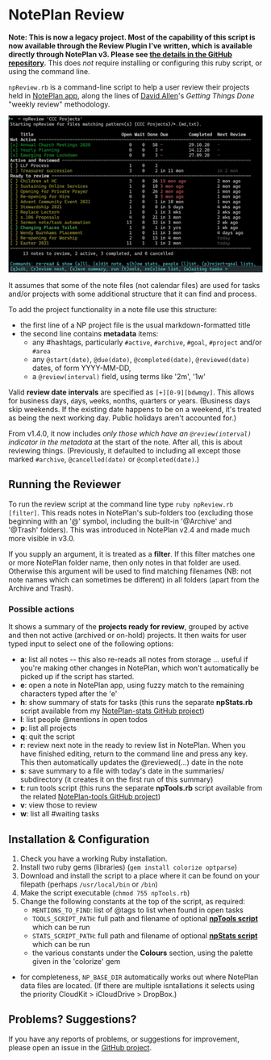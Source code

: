 # NotePlan Review

**Note: This is now a legacy project. Most of the capability of this script is now available through the Review Plugin I've written, which is available directly through NotePlan v3.  Please see [the details in the GitHub repository](https://github.com/NotePlan/plugins/tree/main/jgclark.Review).** This does _not_ require installing or configuring this ruby script, or using the command line.

`npReview.rb` is a command-line script to help a user review their projects held in [NotePlan app](https://noteplan.co/), along the lines of [David Allen](https://gettingthingsdone.com/resources)'s *Getting Things Done* "weekly review" methodology.

<img src="npReview-20210210.jpg">

It assumes that some of the note files (not calendar files) are used for tasks and/or projects with some additional structure that it can find and process.

To add the project functionality in a note file use this structure:
- the first line of a NP project file is the usual markdown-formatted title
- the second line contains **metadata** items:
  - any #hashtags, particularly `#active`, `#archive`, `#goal`, `#project` and/or `#area`
  - any `@start(date)`, `@due(date)`, `@completed(date)`, `@reviewed(date)` dates, of form YYYY-MM-DD,
  - a `@review(interval)` field, using terms like '2m', '1w'

Valid **review date intervals** are specified as `[+][0-9][bdwmqy]`. This allows for `b`usiness days,  `d`ays, `w`eeks, `m`onths, `q`uarters or `y`ears. (Business days skip weekends. If the existing date happens to be on a weekend, it's treated as being the next working day. Public holidays aren't accounted for.)

From v1.4.0, it now includes _only those which have an `@review(interval)` indicator in the metadata_ at the start of the note. After all, this is about reviewing things.  (Previously, it defaulted to including all except those marked `#archive`, `@cancelled(date)` or `@completed(date)`.)

## Running the Reviewer
To run the review script at the command line type `ruby npReview.rb [filter]`. This reads notes in NotePlan's sub-folders too (excluding those beginning with an '@' symbol, including the built-in '@Archive' and '@Trash' folders). This was introduced in NotePlan v2.4 and made much more visible in v3.0.

If you supply an argument, it is treated as a **filter**. If this filter matches one or more NotePlan folder name, then only notes in that folder are used. Otherwise this argument will be used to find matching filenames (NB: not note names which can sometimes be different) in all folders (apart from the Archive and Trash).

### Possible actions
It shows a summary of the **projects ready for review**, grouped by active and then not active (archived or on-hold) projects. It then waits for user typed input to select one of the following options:

- **a**: list all notes -- this also re-reads all notes from storage ... useful if you're making other changes in NotePlan, which won't automatically be picked up if the script has started.
- **e**: open a note in NotePlan app, using fuzzy match to the remaining characters typed after the 'e'
- **h**: show summary of stats for tasks (this runs the separate **npStats.rb** script available from my [NotePlan-stats GitHub project](https://github.com/jgclark/NotePlan-stats/))
- **l**: list people @mentions in open todos
- **p**: list all projects
- **q**: quit the script
- **r**: review next note in the ready to review list in NotePlan. When you have finished editing, return to the command line and press any key. This then automatically updates the @reviewed(...) date in the note
- **s**: save summary to a file with today's date in the summaries/ subdirectory (it creates it on the first run of this summary)
- **t**: run tools script (this runs the separate **npTools.rb** script available from the related [NotePlan-tools GitHub project](https://github.com/jgclark/NotePlan-tools/))
- **v**: view those to review
- **w**: list all #waiting tasks

## Installation & Configuration
1. Check you have a working Ruby installation.
2. Install two ruby gems (libraries) (`gem install colorize optparse`)
3. Download and install the script to a place where it can be found on your filepath (perhaps `/usr/local/bin` or `/bin`)
4. Make the script executable (`chmod 755 npTools.rb`)
5. Change the following constants at the top of the script, as required:
   - <code>MENTIONS_TO_FIND</code>: list of @tags to list when found in open tasks
   - <code>TOOLS_SCRIPT_PATH</code>: full path and filename of optional <b><a href="https://github.com/jgclark/NotePlan-tools">npTools script</a></b> which can be run
   - <code>STATS_SCRIPT_PATH</code>: full path and filename of optional <b><a href="https://github.com/jgclark/NotePlan-stats">npStats script</a></b> which can be run
   - the various constants under the **Colours** section, using the palette given in the 'colorize' gem
- for completeness, `NP_BASE_DIR` automatically works out where NotePlan data files are located. (If there are multiple isntallations it selects using the priority CloudKit > iCloudDrive > DropBox.)
<!-- - `DATE_OFFSET_FORMAT`: date string format to use in date offset patterns -->

## Problems? Suggestions?
If you have any reports of problems, or suggestions for improvement, please open an issue in the [GitHub project](https://github.com/jgclark/NotePlan-review).
